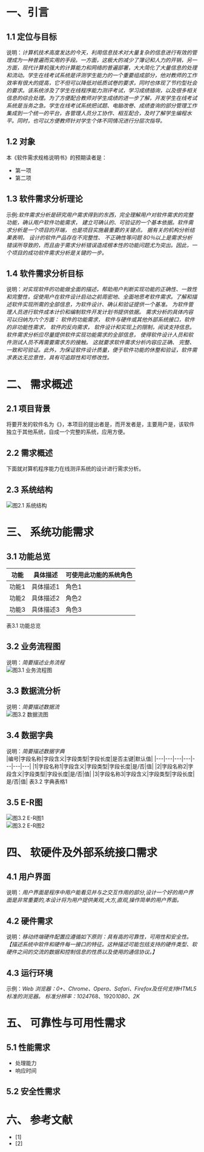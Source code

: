 # 一、引言
## 1.1 定位与目标
说明：*计算机技术高度发达的今天，利用信息技术对大量复杂的信息进行有效的管理成为一种普遍而实用的手段。一方面，这极大的减少了簿记和人力的开销，另一方面，现代计算机强大的计算能力和网络的普遍部署，大大简化了大量信息的处理和流动。学生在线考试系统是评测学生能力的一个重要组成部分，他对教师的工作效率有很大的提高，它不但可以降低对纸质试卷的要求，同时也体现了节约型社会的要求。该系统涉及了学生在线程序能力测评考试，学习成绩插询，以及很多相关信息的综合处理。为了方便配合教师对学生成绩的进一步了解，开发学生在线考试系统是当务之急。学生在线考试系统把试题、电脑改卷、成绩查询的部分管理工作集成到一个统一的平台，各管理人员分工协作、相互配合，及时了解学生编程水平。同时，也可以方便教师针对学生个体不同情况进行分层次指导。*

## 1.2 对象
本《软件需求规格说明书》的预期读者是：   
- 第一项
- 第二项

## 1.3 软件需求分析理论
示例:*软件需求分析是研究用户需求得到的东西，完全理解用户对软件需求的完整功能，确认用户软件功能需求， 建立可确认的、可验证的一个基本依据。软件需求分析是一个项目的开端， 也是项目实施最重要的关键点。 据有关的机构分析结果表明， 设计的软件产品存在不完整性、 不正确性等问题 80％以上是需求分析错误所导致的，而且由于需求分析错误造成根本性的功能问题尤为突出。因此，一个项目的成功软件需求分析是关键的一步。*

## 1.4 软件需求分析目标
说明：*对实现软件的功能做全面的描述，帮助用户判断实现功能的正确性、一致性和完整性，促使用户在软件设计启动之前周密地、全面地思考软件需求。了解和描述软件实现所需的全部信息，为软件设计、确认和验证提供一个基准。
为软件管理人员进行软件成本计价和编制软件开发计划书提供依据。
需求分析的具体内容可以归纳为六个方面： 软件的功能需求， 软件与硬件或其他外部系统接口，软件的非功能性需求， 软件的反向需求， 软件设计和实现上的限制，阅读支持信息。
软件需求分析应尽量提供软件实现功能需求的全部信息， 使得软件设计人员和软件测试人员不再需要需求方的接触。 这就要求软件需求分析内容应正确、 完整、一致和可验证。此外，为保证软件设计质量，便于软件功能的休整和验证，软件需求表达无岔意性，具有可追踪性和可修改性。*

# 二、 需求概述
## 2.1 项目背景
将要开发的软件名为《》，本项目的提出者是，而开发者是，主要用户是，该软件独立于其他系统，自成一个完整的系统，应用方便。

## 2.2 需求概述
下面就对算机程序能力在线测评系统的设计进行需求分析。

## 2.3 系统结构
![图2.1 系统结构](图片链接)

# 三、 系统功能需求
## 3.1 功能总览
|功能|具体描述|可使用此功能的系统角色|
|---|---|---|
|功能1|具体描述1|角色1|
|功能2|具体描述2|角色2|
|功能3|具体描述3|角色3|
表3.1 功能总览

## 3.2 业务流程图
说明：*简要描述业务流程*  
![图3.1 业务流程图](图片链接)

## 3.3 数据流分析
说明：*简要描述数据流*     
![图3.2 数据流图](图片链接)

## 3.4 数据字典
说明：*简要描述数据字典*   
|编号|字段名称|字段含义|字段类型|字段长度|是否主键|默认值|
|---|---|---|---|---|---|---|
|1|字段名称1|字段含义|字段类型|字段长度|是/否|值|
|2|字段名称2|字段含义|字段类型|字段长度|是/否|值|
|3|字段名称3|字段含义|字段类型|字段长度|是/否|值|
表3.2 字典表格1

## 3.5 E-R图
![图3.2 E-R图1](图片链接)    
![图3.2 E-R图2](图片链接)

# 四、 软硬件及外部系统接口需求
## 4.1 用户界面
说明：*用户界面是程序中用户能看见并与之交互作用的部分,设计一个好的用户界面是非常重要的,本设计将为用户提供美观,大方,直观,操作简单的用户界面。*

## 4.2 硬件需求
说明：*移动终端硬件配置应遵循如下原则：具有高的可靠性，可用性和安全性。【描述系统中软件和硬件每一接口的特征。这种描述可能包括支持的硬件类型、软硬件之间的交流的数据和控制信息的性质以及使用的通信协议。】*

## 4.3 运行环境
示例：*Web 浏览器：0+、Chrome、Opera、Safari、Firefox及任何支持HTML5标准的浏览器。   标准分辨率：1024*768、1920*1080、2K*

# 五、 可靠性与可用性需求
## 5.1 性能需求
- 处理能力
- 响应时间

## 5.2 安全性需求


# 六、 参考文献
- [1]
- [2]